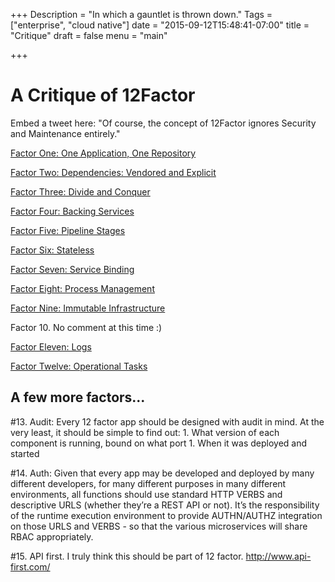 +++
Description = "In which a gauntlet is thrown down."
Tags = ["enterprise", "cloud native"]
date = "2015-09-12T15:48:41-07:00"
title = "Critique"
draft = false
menu = "main"

+++
# A Critique of 12Factor

Embed a tweet here:
 "Of course, the concept of 12Factor ignores Security and Maintenance entirely."

[Factor One: One Application, One Repository](/factor/one)

[Factor Two: Dependencies: Vendored and Explicit](/factor/two)

[Factor Three: Divide and Conquer](/factor/three)

[Factor Four: Backing Services](/factor/four)

[Factor Five: Pipeline Stages](/factor/five)

[Factor Six: Stateless](/factor/six)

[Factor Seven: Service Binding](/factor/seven)

[Factor Eight: Process Management](/factor/eight)

[Factor Nine: Immutable Infrastructure](/factor/nine)

Factor 10. No comment at this time :)

[Factor Eleven: Logs](/factor/eleven)

[Factor Twelve: Operational Tasks](/factor/twelve)

## A few more factors...

  #13. Audit: Every 12 factor app should be designed with audit in mind. At the very least, it should be simple to find out:
    1. What version of each component is running, bound on what port
    1. When it was deployed and started

  #14. Auth: Given that every app may be developed and deployed by many different developers, for many different purposes in many different environments, all functions should use standard HTTP VERBS and descriptive URLS (whether they’re a REST API or not). It’s the responsibility of the runtime execution environment to provide AUTHN/AUTHZ integration on those URLS and VERBS - so that the various microservices will share RBAC appropriately.

  #15. API first. I truly think this should be part of 12 factor. http://www.api-first.com/
